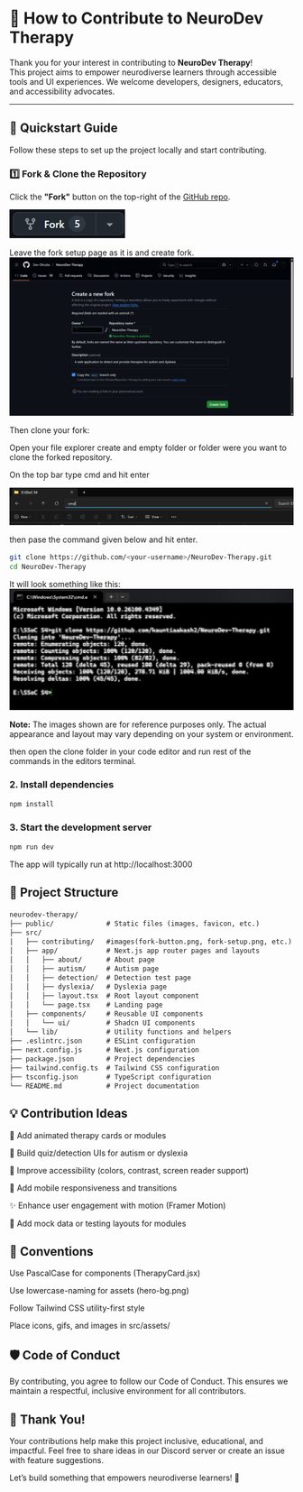 # 🤝 How to Contribute to NeuroDev Therapy

Thank you for your interest in contributing to **NeuroDev Therapy**!  
This project aims to empower neurodiverse learners through accessible tools and UI experiences. 
We welcome developers, designers, educators, and accessibility advocates.

---

## 🚀 Quickstart Guide

Follow these steps to set up the project locally and start contributing.

### 1️⃣ Fork & Clone the Repository

Click the **"Fork"** button on the top-right of the [GitHub repo](https://github.com/Dev-Dhruba/NeuroDev-Therapy).

![Fork Button](./src/contributing/fork-button.png)

Leave the fork setup page as it is and create fork.
![Fork Setup](./src/contributing/fork-setup.png)

Then clone your fork:

Open your file explorer create and empty folder or folder were you want to clone the forked repository.

On the top bar type cmd and hit enter
![Clone Locally](./src/contributing/typecmd.png)

then pase the command given below and hit enter.

```bash
git clone https://github.com/<your-username>/NeuroDev-Therapy.git
cd NeuroDev-Therapy
```
It will look something like this:
![Cmd](./src/contributing/cmd.png)

**Note:** The images shown are for reference purposes only. The actual appearance and layout may vary depending on your system or environment.

then open the clone folder in your code editor and run rest of the commands in the editors terminal.

### 2. Install dependencies
```bash 
npm install
```

### 3. Start the development server
```bash
npm run dev
```
The app will typically run at http://localhost:3000

## 📁 Project Structure
```
neurodev-therapy/
├── public/             # Static files (images, favicon, etc.)
├── src/
|   ├── contributing/   #images(fork-button.png, fork-setup.png, etc.)
│   ├── app/            # Next.js app router pages and layouts
│   │   ├── about/      # About page
│   │   ├── autism/     # Autism page
│   │   ├── detection/  # Detection test page
│   │   ├── dyslexia/   # Dyslexia page
│   │   ├── layout.tsx  # Root layout component
│   │   └── page.tsx    # Landing page
│   ├── components/     # Reusable UI components
│   │   └── ui/         # Shadcn UI components
│   └── lib/            # Utility functions and helpers
├── .eslintrc.json      # ESLint configuration
├── next.config.js      # Next.js configuration
├── package.json        # Project dependencies
├── tailwind.config.ts  # Tailwind CSS configuration
├── tsconfig.json       # TypeScript configuration
└── README.md           # Project documentation
```

## 💡 Contribution Ideas
🧩 Add animated therapy cards or modules

🧠 Build quiz/detection UIs for autism or dyslexia

🎨 Improve accessibility (colors, contrast, screen reader support)

📱 Add mobile responsiveness and transitions

✨ Enhance user engagement with motion (Framer Motion)

🧪 Add mock data or testing layouts for modules

## 🧼 Conventions
Use PascalCase for components (TherapyCard.jsx)

Use lowercase-naming for assets (hero-bg.png)

Follow Tailwind CSS utility-first style

Place icons, gifs, and images in src/assets/

## 🛡 Code of Conduct
By contributing, you agree to follow our Code of Conduct.
This ensures we maintain a respectful, inclusive environment for all contributors.

## 🙌 Thank You!
Your contributions help make this project inclusive, educational, and impactful.
Feel free to share ideas in our Discord server or create an issue with feature suggestions.

Let’s build something that empowers neurodiverse learners! 💙
